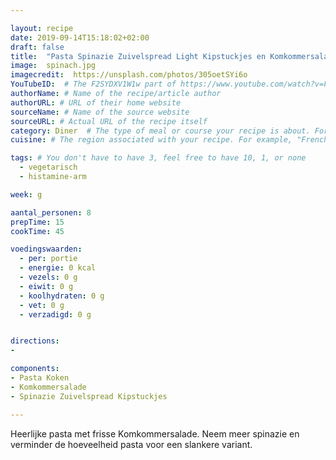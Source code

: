 ```yaml
---

layout: recipe
date: 2019-09-14T15:18:02+02:00
draft: false
title:  "Pasta Spinazie Zuivelspread Light Kipstuckjes en Komkommersalade" # The title of your awesome recipe
image:  spinach.jpg
imagecredit:  https://unsplash.com/photos/305oetSYi6o
YouTubeID:  # The F2SYDXV1W1w part of https://www.youtube.com/watch?v=F2SYDXV1W1w
authorName: # Name of the recipe/article author
authorURL: # URL of their home website
sourceName: # Name of the source website
sourceURL: # Actual URL of the recipe itself
category: Diner  # The type of meal or course your recipe is about. For example: "dinner", "entree", or "dessert".
cuisine: # The region associated with your recipe. For example, "French", Mediterranean", or "American".

tags: # You don't have to have 3, feel free to have 10, 1, or none
  - vegetarisch
  - histamine-arm

week: g

aantal_personen: 8
prepTime: 15
cookTime: 45

voedingswaarden:
  - per: portie
  - energie: 0 kcal
  - vezels: 0 g
  - eiwit: 0 g
  - koolhydraten: 0 g
  - vet: 0 g
  - verzadigd: 0 g


directions:
-

components:
- Pasta Koken
- Komkommersalade
- Spinazie Zuivelspread Kipstuckjes

---
```


Heerlijke pasta met frisse Komkommersalade. Neem meer spinazie en verminder de
hoeveelheid pasta voor een slankere variant.
